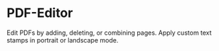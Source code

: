 # PDF-Editor
Edit PDFs by adding, deleting, or combining pages. Apply custom text stamps in portrait or landscape mode.
